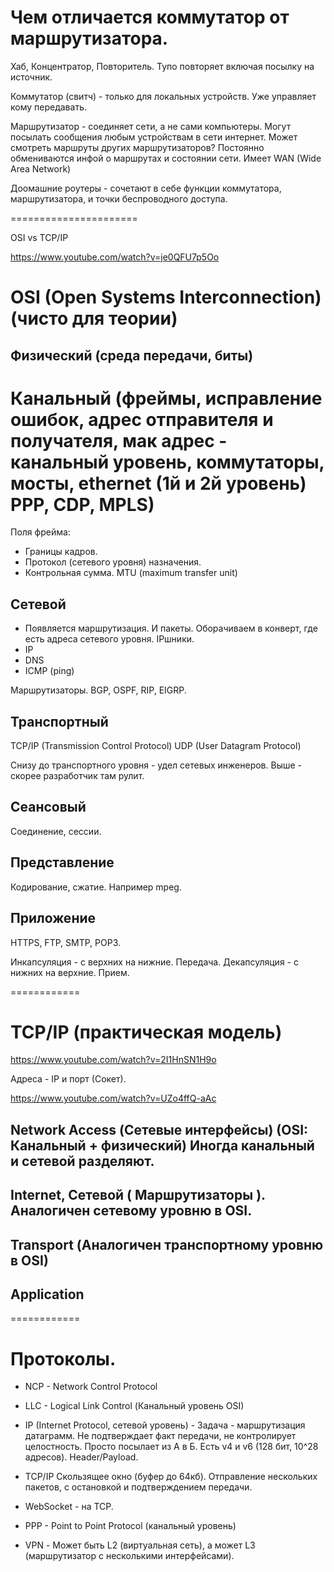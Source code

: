 # Чем отличается коммутатор от маршрутизатора.

Хаб, Концентратор, Повторитель. Тупо повторяет включая посылку на источник.

Коммутатор (свитч) - только для локальных устройств.
Уже управляет кому передавать.

Маршрутизатор - соединяет сети, а не сами компьютеры.
Могут посылать сообщения любым устройствам в сети интернет.
Может смотреть маршруты других маршрутизаторов?
Постоянно обмениваются инфой о маршрутах и состоянии сети.
Имеет WAN (Wide Area Network)

Доомашние роутеры - сочетают в себе функции коммутатора, маршрутизатора,
и точки беспроводного доступа.

======================

OSI vs TCP/IP

https://www.youtube.com/watch?v=je0QFU7p5Oo

# OSI (Open Systems Interconnection) (чисто для теории)

## Физический (среда передачи, биты)

# Канальный (фреймы, исправление ошибок, адрес отправителя и получателя, мак адрес - канальный уровень, коммутаторы, мосты, ethernet (1й и 2й уровень) PPP, CDP, MPLS)
Поля фрейма:
* Границы кадров.
* Протокол (сетевого уровня) назначения.
* Контрольная сумма.
MTU (maximum transfer unit)

## Сетевой
* Появляется маршрутизация. И пакеты. Оборачиваем в конверт, где есть адреса сетевого уровня. IPшники.
* IP
* DNS
* ICMP (ping)

Маршрутизаторы.
BGP, OSPF, RIP, EIGRP.

## Транспортный
TCP/IP (Transmission Control Protocol)
UDP (User Datagram Protocol)

Снизу до транспортного уровня - удел сетевых инженеров.
Выше - скорее разработчик там рулит.

## Сеансовый
Соединение, сессии.

## Представление
Кодирование, сжатие. Например mpeg.

## Приложение
HTTPS, FTP, SMTP, POP3.

Инкапсуляция - с верхних на нижние. Передача.
Декапсуляция - с нижних на верхние. Прием.

============

# TCP/IP (практическая модель)

https://www.youtube.com/watch?v=2I1HnSN1H9o

Адреса - IP и порт (Сокет).

https://www.youtube.com/watch?v=UZo4ffQ-aAc


## Network Access (Сетевые интерфейсы) (OSI: Канальный + физический) Иногда канальный и сетевой разделяют.

## Internet, Сетевой ( Маршрутизаторы ). Аналогичен сетевому уровню в OSI.

## Transport (Аналогичен транспортному уровню в OSI)

## Application

============

# Протоколы.

* NCP - Network Control Protocol

* LLC - Logical Link Control (Канальный уровень OSI)

* IP (Internet Protocol, сетевой уровень) - Задача - маршрутизация датаграмм.
Не подтверждает факт передачи, не контролирует целостность.
Просто посылает из А в Б.
Есть v4 и v6 (128 бит, 10^28 адресов).
Header/Payload.

* TCP/IP
Скользящее окно (буфер до 64кб).
Отправление нескольких пакетов, с остановкой и подтверждением передачи.

* WebSocket - на TCP.

* PPP - Point to Point Protocol (канальный уровень)

* VPN - Может быть L2 (виртуальная сеть), а может L3 (маршрутизатор с несколькими интерфейсами).



